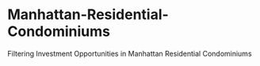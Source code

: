 # Manhattan-Residential-Condominiums
Filtering Investment Opportunities  in Manhattan Residential Condominiums
